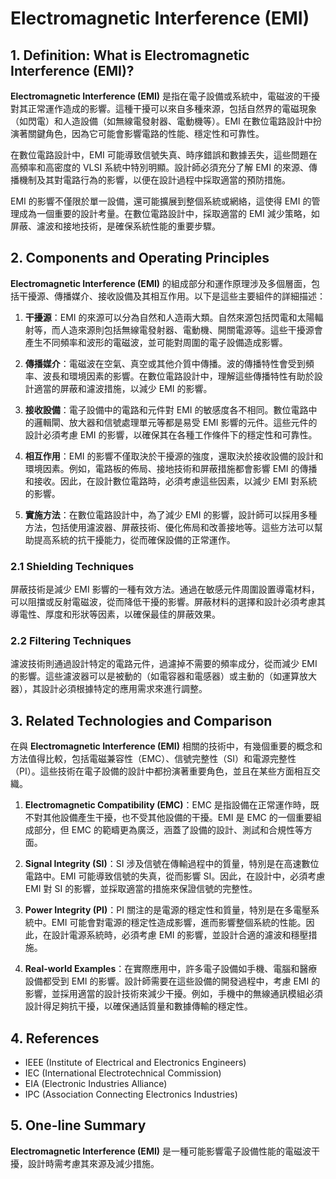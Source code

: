 # Electromagnetic Interference (EMI)

## 1. Definition: What is **Electromagnetic Interference (EMI)**?
**Electromagnetic Interference (EMI)** 是指在電子設備或系統中，電磁波的干擾對其正常運作造成的影響。這種干擾可以來自多種來源，包括自然界的電磁現象（如閃電）和人造設備（如無線電發射器、電動機等）。EMI 在數位電路設計中扮演著關鍵角色，因為它可能會影響電路的性能、穩定性和可靠性。

在數位電路設計中，EMI 可能導致信號失真、時序錯誤和數據丟失，這些問題在高頻率和高密度的 VLSI 系統中特別明顯。設計師必須充分了解 EMI 的來源、傳播機制及其對電路行為的影響，以便在設計過程中採取適當的預防措施。

EMI 的影響不僅限於單一設備，還可能擴展到整個系統或網絡，這使得 EMI 的管理成為一個重要的設計考量。在數位電路設計中，採取適當的 EMI 減少策略，如屏蔽、濾波和接地技術，是確保系統性能的重要步驟。

## 2. Components and Operating Principles
**Electromagnetic Interference (EMI)** 的組成部分和運作原理涉及多個層面，包括干擾源、傳播媒介、接收設備及其相互作用。以下是這些主要組件的詳細描述：

1. **干擾源**：EMI 的來源可以分為自然和人造兩大類。自然來源包括閃電和太陽輻射等，而人造來源則包括無線電發射器、電動機、開關電源等。這些干擾源會產生不同頻率和波形的電磁波，並可能對周圍的電子設備造成影響。

2. **傳播媒介**：電磁波在空氣、真空或其他介質中傳播。波的傳播特性會受到頻率、波長和環境因素的影響。在數位電路設計中，理解這些傳播特性有助於設計適當的屏蔽和濾波措施，以減少 EMI 的影響。

3. **接收設備**：電子設備中的電路和元件對 EMI 的敏感度各不相同。數位電路中的邏輯閘、放大器和信號處理單元等都是易受 EMI 影響的元件。這些元件的設計必須考慮 EMI 的影響，以確保其在各種工作條件下的穩定性和可靠性。

4. **相互作用**：EMI 的影響不僅取決於干擾源的強度，還取決於接收設備的設計和環境因素。例如，電路板的佈局、接地技術和屏蔽措施都會影響 EMI 的傳播和接收。因此，在設計數位電路時，必須考慮這些因素，以減少 EMI 對系統的影響。

5. **實施方法**：在數位電路設計中，為了減少 EMI 的影響，設計師可以採用多種方法，包括使用濾波器、屏蔽技術、優化佈局和改善接地等。這些方法可以幫助提高系統的抗干擾能力，從而確保設備的正常運作。

### 2.1 Shielding Techniques
屏蔽技術是減少 EMI 影響的一種有效方法。通過在敏感元件周圍設置導電材料，可以阻擋或反射電磁波，從而降低干擾的影響。屏蔽材料的選擇和設計必須考慮其導電性、厚度和形狀等因素，以確保最佳的屏蔽效果。

### 2.2 Filtering Techniques
濾波技術則通過設計特定的電路元件，過濾掉不需要的頻率成分，從而減少 EMI 的影響。這些濾波器可以是被動的（如電容器和電感器）或主動的（如運算放大器），其設計必須根據特定的應用需求來進行調整。

## 3. Related Technologies and Comparison
在與 **Electromagnetic Interference (EMI)** 相關的技術中，有幾個重要的概念和方法值得比較，包括電磁兼容性（EMC）、信號完整性（SI）和電源完整性（PI）。這些技術在電子設備的設計中都扮演著重要角色，並且在某些方面相互交織。

1. **Electromagnetic Compatibility (EMC)**：EMC 是指設備在正常運作時，既不對其他設備產生干擾，也不受其他設備的干擾。EMI 是 EMC 的一個重要組成部分，但 EMC 的範疇更為廣泛，涵蓋了設備的設計、測試和合規性等方面。

2. **Signal Integrity (SI)**：SI 涉及信號在傳輸過程中的質量，特別是在高速數位電路中。EMI 可能導致信號的失真，從而影響 SI。因此，在設計中，必須考慮 EMI 對 SI 的影響，並採取適當的措施來保證信號的完整性。

3. **Power Integrity (PI)**：PI 關注的是電源的穩定性和質量，特別是在多電壓系統中。EMI 可能會對電源的穩定性造成影響，進而影響整個系統的性能。因此，在設計電源系統時，必須考慮 EMI 的影響，並設計合適的濾波和穩壓措施。

4. **Real-world Examples**：在實際應用中，許多電子設備如手機、電腦和醫療設備都受到 EMI 的影響。設計師需要在這些設備的開發過程中，考慮 EMI 的影響，並採用適當的設計技術來減少干擾。例如，手機中的無線通訊模組必須設計得足夠抗干擾，以確保通話質量和數據傳輸的穩定性。

## 4. References
- IEEE (Institute of Electrical and Electronics Engineers)
- IEC (International Electrotechnical Commission)
- EIA (Electronic Industries Alliance)
- IPC (Association Connecting Electronics Industries)

## 5. One-line Summary
**Electromagnetic Interference (EMI)** 是一種可能影響電子設備性能的電磁波干擾，設計時需考慮其來源及減少措施。